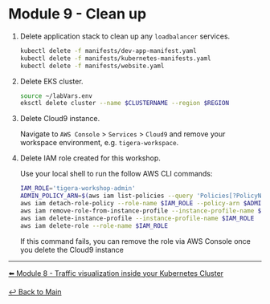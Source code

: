# Module 9 - Clean up

1. Delete application stack to clean up any `loadbalancer` services.

   ```bash
   kubectl delete -f manifests/dev-app-manifest.yaml
   kubectl delete -f manifests/kubernetes-manifests.yaml
   kubectl delete -f manifests/website.yaml
   ```

2. Delete EKS cluster.

   ```bash
   source ~/labVars.env
   eksctl delete cluster --name $CLUSTERNAME --region $REGION
   ```
   
3. Delete Cloud9 instance.

   Navigate to `AWS Console` > `Services` > `Cloud9` and remove your workspace environment, e.g. `tigera-workspace`.

4. Delete IAM role created for this workshop.

   Use your local shell to run the follow AWS CLI commands:

   ```bash
   IAM_ROLE='tigera-workshop-admin'
   ADMIN_POLICY_ARN=$(aws iam list-policies --query 'Policies[?PolicyName==`AdministratorAccess`].Arn' --output text)
   aws iam detach-role-policy --role-name $IAM_ROLE --policy-arn $ADMIN_POLICY_ARN
   aws iam remove-role-from-instance-profile --instance-profile-name $IAM_ROLE --role-name $IAM_ROLE
   aws iam delete-instance-profile --instance-profile-name $IAM_ROLE
   aws iam delete-role --role-name $IAM_ROLE
   ```

   If this command fails, you can remove the role via AWS Console once you delete the Cloud9 instance

---

[:arrow_left: Module 8 - Traffic visualization inside your Kubernetes Cluster](/modules/module-7-visibility.md) <br>

[:leftwards_arrow_with_hook: Back to Main](/README.md)
